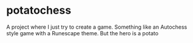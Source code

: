 # potatochess
A project where I just try to create a game. Something like an Autochess style game with a Runescape theme. But the hero is a potato
